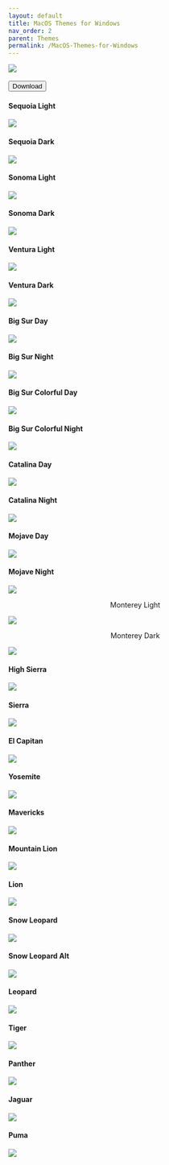 ```yaml
---
layout: default
title: MacOS Themes for Windows
nav_order: 2
parent: Themes
permalink: /MacOS-Themes-for-Windows
---
```


<img src="https://images-wixmp-ed30a86b8c4ca887773594c2.wixmp.com/i/836bd001-fc1e-41ac-8fce-917bee5d1f0e/dio9l97-b7c5f79d-4f66-4e2c-9408-e03e44194375.png/v1/fill/w_1363,h_586,q_70,strp/macos_themes_for_windows_by_og_nimbi_dio9l97-fullview.jpg" /><br /><br />
<a href="https://github.com/The-Back-Room/MacOS-Themes-for-Windows/archive/refs/heads/main.zip"><button style="text-align:center" type="button" name="button" class="btn">Download</button></a>

<h4>Sequoia Light</h4>
<img src="../assets/PreviewImages/MacOS-Themes-for-Windows/Sequoia Light.png" />

<h4>Sequoia Dark</h4>
<img src="../assets/PreviewImages/MacOS-Themes-for-Windows/Sequoia Dark.png" />

<h4>Sonoma Light</h4>
<img src="../assets/PreviewImages/MacOS-Themes-for-Windows/Sonoma Light.png" />

<h4>Sonoma Dark</h4>
<img src="../assets/PreviewImages/MacOS-Themes-for-Windows/Sonoma Dark.png" />

<h4>Ventura Light</h4>
<img src="../assets/PreviewImages/MacOS-Themes-for-Windows/Ventura Light.png" />

<h4>Ventura Dark</h4>
<img src="../assets/PreviewImages/MacOS-Themes-for-Windows/Ventura Dark.png" />

<h4>Big Sur Day</h4>
<img src="../assets/PreviewImages/MacOS-Themes-for-Windows/BigSur Day.png">

<h4>Big Sur Night</h4>
<img src="../assets/PreviewImages/MacOS-Themes-for-Windows/BigSur Night.png">

<h4>Big Sur Colorful Day</h4>
<img src="../assets/PreviewImages/MacOS-Themes-for-Windows/BigSur Colorful Day.png">

<h4>Big Sur Colorful Night</h4>
<img src="../assets/PreviewImages/MacOS-Themes-for-Windows/BigSur Colorful Night.png">

<h4>Catalina Day</h4>
<img src="../assets/PreviewImages/MacOS-Themes-for-Windows/Catalina Day.png">

<h4>Catalina Night</h4>
<img src="../assets/PreviewImages/MacOS-Themes-for-Windows/Catalina Night.png">

<h4>Mojave Day</h4>
<img src="../assets/PreviewImages/MacOS-Themes-for-Windows/Mojave Day.png" />

<h4>Mojave Night</h4>
<img src="../assets/PreviewImages/MacOS-Themes-for-Windows/Mojave Night.png" />

<p align="center">Monterey Light</p>
<img src="../assets/PreviewImages/MacOS-Themes-for-Windows/Monterey Light.png" />

<p align="center">Monterey Dark</p>
<img  src="../assets/PreviewImages/MacOS-Themes-for-Windows/Monterey Dark.png" />

<h4>High Sierra</h4>
<img src="../assets/PreviewImages/MacOS-Themes-for-Windows/High Sierra.png" />

<h4>Sierra</h4>
<img src="../assets/PreviewImages/MacOS-Themes-for-Windows/Sierra.png" />

<h4>El Capitan</h4>
<img src="../assets/PreviewImages/MacOS-Themes-for-Windows/El Capitan.png" />

<h4>Yosemite</h4>
<img src="../assets/PreviewImages/MacOS-Themes-for-Windows/Yosemite.png" />

<h4>Mavericks</h4>
<img src="../assets/PreviewImages/MacOS-Themes-for-Windows/Mavericks.png" />

<h4>Mountain Lion</h4>
<img src="../assets/PreviewImages/MacOS-Themes-for-Windows/Mountain Lion.png" />

<h4>Lion</h4>
<img src="../assets/PreviewImages/MacOS-Themes-for-Windows/Lion.png" />

<h4>Snow Leopard</h4>
<img src="../assets/PreviewImages/MacOS-Themes-for-Windows/Snow Leopard.png" />

<h4>Snow Leopard Alt</h4>
<img src="../assets/PreviewImages/MacOS-Themes-for-Windows/Snow Leopard Alt.png" />

<h4>Leopard</h4>
<img src="../assets/PreviewImages/MacOS-Themes-for-Windows/Leopard.png" />

<h4>Tiger</h4>
<img src="../assets/PreviewImages/MacOS-Themes-for-Windows/Tiger.png" />

<h4>Panther</h4>
<img src="../assets/PreviewImages/MacOS-Themes-for-Windows/Panther.png" />

<h4>Jaguar</h4>
<img src="../assets/PreviewImages/MacOS-Themes-for-Windows/Jaguar.png" />

<h4>Puma</h4>
<img src="../assets/PreviewImages/MacOS-Themes-for-Windows/Puma.png" />

